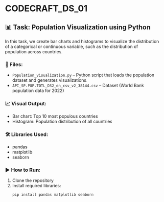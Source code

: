 # CODECRAFT_DS_01

## 📊 Task: Population Visualization using Python

In this task, we create bar charts and histograms to visualize the distribution of a categorical or continuous variable, such as the distribution of population across countries.

### 📁 Files:
- `Population_visualization.py` – Python script that loads the population dataset and generates visualizations.
- `API_SP.POP.TOTL_DS2_en_csv_v2_38144.csv` – Dataset (World Bank population data for 2022)

### 📈 Visual Output:
- Bar chart: Top 10 most populous countries
- Histogram: Population distribution of all countries

### 🛠️ Libraries Used:
- pandas
- matplotlib
- seaborn

### ▶️ How to Run:
1. Clone the repository
2. Install required libraries:
   ```bash
   pip install pandas matplotlib seaborn
